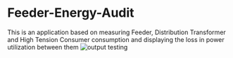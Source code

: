 # Feeder-Energy-Audit
This is an application based on measuring Feeder, Distribution Transformer and High Tension Consumer consumption and displaying the loss in power utilization between them
![output testing](https://github.com/user-attachments/assets/55927f62-638b-404c-bb21-ffddfa72b510)
